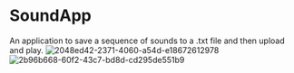 # SoundApp
An application to save a sequence of sounds to a .txt file and then upload and play.
![2048ed42-2371-4060-a54d-e18672612978](https://github.com/xakarix/SoundApp/assets/137816949/17a2f13c-da78-4d07-a69d-a5992a0aaaef) ![2b96b668-60f2-43c7-bd8d-cd295de551b9](https://github.com/xakarix/SoundApp/assets/137816949/1020fc6d-6bc3-48ef-a3ca-ed2d34c7054c)  
